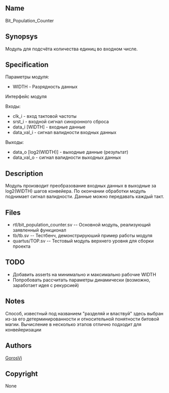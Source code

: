 Name
----

Bit_Population_Counter


Synopsys
--------

Модуль для подсчёта количества единиц во входном числе.


Specification
-------------

Параметры модуля:
* WIDTH - Разрядность данных

Интерфейс модуля

Входы:
* clk_i  - вход тактовой частоты
* srst_i - входной сигнал синхронного сброса
* data_i [WIDTH] - входные данные
* data_val_i - сигнал валидности входных данных

Выходы:
* data_o [log2(WIDTH)] - выходные данные (результат)
* data_val_o - сигнал валидности выходных данных


Description
-----------

Модуль производит преобразование входных данных в выходные за log2(WIDTH)
 шагов конвейера. По окончании обработки модуль поднимает сигнал валидности.
 Данные можно передавать каждый такт.


Files
-----

* rtl/bit_population_counter.sv  --  Основной модуль, реализующий заявленный функционал
* tb/tb.sv                       --  Тестбенч, демонстрируюший пример работы модуля
* quartus/TOP.sv                 --  Тестовый модуль верхнего уровня для сборки проекта


TODO
----

* Добавить asserts на минимально и максимально рабочие WIDTH
* Попробовать рассчитать параметры динамически (возможно, заработает идея с рекурсией)


Notes
-----

Способ, известный под названием "разделяй и властвуй" здесь выбран из-за его детерминированности
и относительной понятности битовой магии. Вычисление в несколько этапов отлично подходит для конвейеризации


Authors
-------

[GorosVi](https://github.com/GorosVi)


Copyright
---------

None

